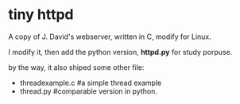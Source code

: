 tiny httpd
==========

A copy of J. David's webserver, written in C, modify for Linux.

I modify it, then add the python version, **httpd.py** for study porpuse.


by the way, it also shiped some other file:

* threadexample.c #a simple thread example
* thread.py #comparable version in python.


